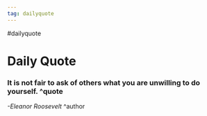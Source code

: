 ```yaml
---
tag: dailyquote
---
```


#dailyquote

# Daily Quote

### It is not fair to ask of others what you are unwilling to do yourself. ^quote
*-Eleanor Roosevelt* ^author
